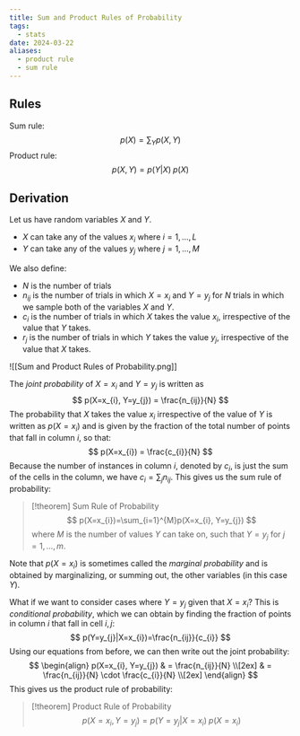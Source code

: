 ```yaml
---
title: Sum and Product Rules of Probability
tags:
  - stats
date: 2024-03-22
aliases:
  - product rule
  - sum rule
---
```

## Rules
Sum rule:
$$
p(X)=\sum_{Y} p(X,Y)
$$
Product rule:
$$
p(X,Y)=p(Y|X) \; p(X)
$$
## Derivation
Let us have random variables $X$ and $Y$. 
- $X$ can take any of the values $x_{i}$ where $i = 1, \dots, L$
- $Y$ can take any of the values $y_{j}$ where $j = 1, \dots, M$

We also define:
- $N$ is the number of trials
- $n_{ij}$ is the number of trials in which $X = x_{i}$ and $Y = y_{j}$ for $N$ trials in which we sample both of the variables $X$ and $Y$. 
- $c_{i}$ is the number of trials in which $X$ takes the value $x_{i}$, irrespective of the value that $Y$ takes.
- $r_{j}$ is the number of trials in which $Y$ takes the value $y_{j}$, irrespective of the value that $X$ takes.

![[Sum and Product Rules of Probability.png]]

The *joint probability* of $X=x_{i}$ and $Y=y_{j}$ is written as 
$$
p(X=x_{i}, Y=y_{j}) = \frac{n_{ij}}{N}
$$
The probability that $X$ takes the value $x_{i}$ irrespective of the value of $Y$ is written as $p(X = x_{i})$ and is given by the fraction of the total number of points that fall in column $i$, so that:
$$
p(X=x_{i}) = \frac{c_{i}}{N}
$$
Because the number of instances in column $i$, denoted by $c_{i}$, is just the sum of the cells in the column, we have $c_{i} = \sum_{j}n_{ij}$. This gives us the sum rule of probability:

>[!theorem] Sum Rule of Probability
>$$
>p(X=x_{i})=\sum_{i=1}^{M}p(X=x_{i}, Y=y_{j})
>$$
>where $M$ is the number of values $Y$ can take on, such that $Y = y_{j}$ for $j = 1,\dots,m$.

Note that $p(X = x_{i})$ is sometimes called the *marginal probability* and is obtained by marginalizing, or summing out, the other variables (in this case $Y$).

What if we want to consider cases where $Y=y_{j}$ given that $X=x_{i}$? This is *conditional probability*, which we can obtain by finding the fraction of points in column $i$ that fall in cell $i,j$:
$$
p(Y=y_{j}|X=x_{i})=\frac{n_{ij}}{c_{i}}
$$
Using our equations from before, we can then write out the joint probability:
$$
\begin{align}
p(X=x_{i}, Y=y_{j})  & = \frac{n_{ij}}{N} \\[2ex]
	 & = \frac{n_{ij}}{N} \cdot  \frac{c_{i}}{N} \\[2ex] 
\end{align}
$$
This gives us the product rule of probability:

>[!theorem] Product Rule of Probability
>$$
>p(X=x_{i}, Y=y_{j}) = p(Y=y_{j}|X=x_{i}) \;p(X=x_{i})
>$$
>
